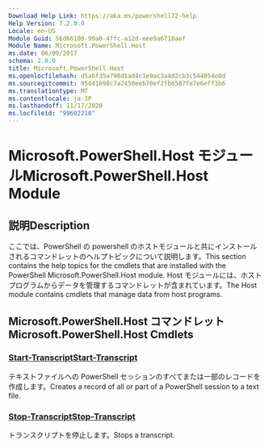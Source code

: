 ```yaml
---
Download Help Link: https://aka.ms/powershell72-help
Help Version: 7.2.0.0
Locale: en-US
Module Guid: 56d66100-99a0-4ffc-a12d-eee9a6718aef
Module Name: Microsoft.PowerShell.Host
ms.date: 06/09/2017
schema: 2.0.0
title: Microsoft.PowerShell.Host
ms.openlocfilehash: d5a6f35a798d1ad4c1e9ac3a4d2cb3c544054e8d
ms.sourcegitcommit: 95d41698c7a2450eeb70ef2fb6507fe7e6eff3b6
ms.translationtype: MT
ms.contentlocale: ja-JP
ms.lasthandoff: 11/17/2020
ms.locfileid: "99602218"
---
```

# <span data-ttu-id="2dc86-102">Microsoft.PowerShell.Host モジュール</span><span class="sxs-lookup"><span data-stu-id="2dc86-102">Microsoft.PowerShell.Host Module</span></span>

## <span data-ttu-id="2dc86-103">説明</span><span class="sxs-lookup"><span data-stu-id="2dc86-103">Description</span></span>

<span data-ttu-id="2dc86-104">ここでは、PowerShell の powershell のホストモジュールと共にインストールされるコマンドレットのヘルプトピックについて説明します。</span><span class="sxs-lookup"><span data-stu-id="2dc86-104">This section contains the help topics for the cmdlets that are installed with the PowerShell Microsoft.PowerShell.Host module.</span></span> <span data-ttu-id="2dc86-105">Host モジュールには、ホスト プログラムからデータを管理するコマンドレットが含まれています。</span><span class="sxs-lookup"><span data-stu-id="2dc86-105">The Host module contains cmdlets that manage data from host programs.</span></span>

## <span data-ttu-id="2dc86-106">Microsoft.PowerShell.Host コマンドレット</span><span class="sxs-lookup"><span data-stu-id="2dc86-106">Microsoft.PowerShell.Host Cmdlets</span></span>

### [<span data-ttu-id="2dc86-107">Start-Transcript</span><span class="sxs-lookup"><span data-stu-id="2dc86-107">Start-Transcript</span></span>](Start-Transcript.md)
<span data-ttu-id="2dc86-108">テキストファイルへの PowerShell セッションのすべてまたは一部のレコードを作成します。</span><span class="sxs-lookup"><span data-stu-id="2dc86-108">Creates a record of all or part of a PowerShell session to a text file.</span></span>

### [<span data-ttu-id="2dc86-109">Stop-Transcript</span><span class="sxs-lookup"><span data-stu-id="2dc86-109">Stop-Transcript</span></span>](Stop-Transcript.md)
<span data-ttu-id="2dc86-110">トランスクリプトを停止します。</span><span class="sxs-lookup"><span data-stu-id="2dc86-110">Stops a transcript.</span></span>

